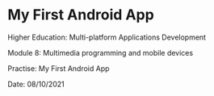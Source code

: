 # My First Android App
Higher Education: Multi-platform Applications Development

Module 8: Multimedia programming and mobile devices

Practise: My First Android App

Date: 08/10/2021
